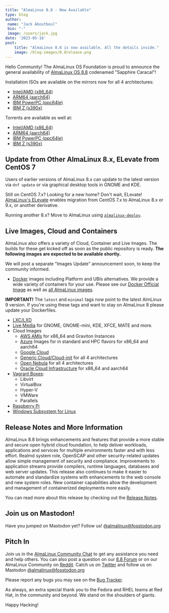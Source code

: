 ```yaml
---
title: "AlmaLinux 8.8 - Now Available"
type: blog
author: 
 name: "Jack Aboutboul"
 bio: "-"
 image: /users/jack.jpg
date: '2023-05-18'
post:
    title: "AlmaLinux 8.8 is now available. All the details inside."
    image: /blog-images/8.8release.png
---
```

Hello Сommunity! The AlmaLinux OS Foundation is proud to announce the general availability of [AlmaLinux OS 8.8](https://mirrors.almalinux.org/isos.html) codenamed "Sapphire Caracal"! 

Installation ISOs are available on the mirrors now for all 4 architectures:
* [Intel/AMD (x86_64)](https://mirrors.almalinux.org/isos/x86_64/8.8.html)
* [ARM64 (aarch64)](https://mirrors.almalinux.org/isos/aarch64/8.8.html)
* [IBM PowerPC (ppc64le)](https://mirrors.almalinux.org/isos/ppc64le/8.8.html)
* [IBM Z (s390x)](https://mirrors.almalinux.org/isos/s390x/8.8.html)

Torrents are available as well at:
* [Intel/AMD (x86_64)](https://repo.almalinux.org/almalinux/8.8/isos/x86_64/AlmaLinux-8.8-x86_64.torrent)
* [ARM64 (aarch64)](https://repo.almalinux.org/almalinux/8.8/isos/aarch64/AlmaLinux-8.8-aarch64.torrent)
* [IBM PowerPC (ppc64le)](https://repo.almalinux.org/almalinux/8.8/isos/ppc64le/AlmaLinux-8.8-ppc64le.torrent)
* [IBM Z (s390x)](https://repo.almalinux.org/almalinux/8.8/isos/s390x/AlmaLinux-8.8-s390x.torrent)

## Update from Other AlmaLinux 8.x, ELevate from CentOS 7
Users of earlier versions of AlmaLinux 8.x can update to the latest version via `dnf update` or via graphical desktop tools in GNOME and KDE.

Still on CentOS 7.x? Looking for a new home? Don't wait, ELevate! [AlmaLinux's ELevate](https://almalinux.org/elevate/) enables migration from CentOS 7.x to AlmaLinux 8.x  or 9.x, or another derivative.

Running another 8.x? Move to AlmaLinux using [`almalinux-deploy`](https://github.com/AlmaLinux/almalinux-deploy).


## Live Images, Cloud and Containers

AlmaLinux also offers a variety of Cloud, Container and Live Images. The builds for these get kicked off as soon as the public repository is ready. **The following images are expected to be available shortly.** 

We will post a separate "Images Update" announcement soon, to keep the community informed.

* [Docker](https://wiki.almalinux.org/containers/docker-images.html#about-almalinux-docker-images) images including Platform and UBIs alternatives. We provide a wide variety of containers for your use. Please see our [Docker Official Image](https://hub.docker.com/_/almalinux) as well as [all AlmaLinux images](https://hub.docker.com/u/almalinux). 

**IMPORTANT!** The `latest` and `minimal` tags now point to the latest AlmLinux 9 version. If you're using these tags and want to stay on AlmaLinux 8 please update your Dockerfiles.

* [LXC/LXD](https://images.linuxcontainers.org/images/almalinux/) 
* [Live Media](https://wiki.almalinux.org/LiveMedia.html) for GNOME, GNOME-mini, KDE, XFCE, MATE and more.
* Cloud Images 
    * [AWS AMIs](https://wiki.almalinux.org/cloud/AWS.html) for x86_64 and Graviton Instances
    * [Azure](https://wiki.almalinux.org/cloud/Azure.html) Images for in standard and HPC flavors for x86_64 and aarch64 
    * [Google Cloud](https://wiki.almalinux.org/cloud/Google.html) 
    * [Generic Cloud/Cloud-init](https://wiki.almalinux.org/cloud/Generic-cloud-on-local.html) for all 4 architectures
    * [Open Nebula](https://wiki.almalinux.org/cloud/OpenNebula.html) for all 4 architectures
    * [Oracle Cloud Infrastructure](https://wiki.almalinux.org/cloud/OCI.html) for x86_64 and aarch64
* [Vagrant Boxes](https://app.vagrantup.com/almalinux):
    * Libvirt
    * VirtualBox
    * Hyper-V
    * VMWare
    * Parallels 
* [Raspberry Pi](https://wiki.almalinux.org/documentation/raspberry-pi.html)
* [Windows Subsystem for Linux](https://wiki.almalinux.org/documentation/wsl.html)

## Release Notes and More Information

AlmaLinux 8.8 brings enhancements and features that provide a more stable and secure open hybrid cloud foundation, to help deliver workloads, applications and services for multiple environments faster and with less effort. Realmd system role, OpenSCAP and other security-related updates allow simple management of security and compliance. Improvements to application streams provide compilers, runtime languages, databases and web server updates. This release also continues to make it easier to automate and standardize systems with enhancements to the web console and new system roles. New container capabilities allow the development and management of containerized deployments more easily. 

You can read more about this release by checking out the [Release Notes](https://wiki.almalinux.org/release-notes/8.8.html).

## Join us on Mastodon!
Have you jumped on Mastodon yet? Follow us! [@almalinux@fosstodon.org](https://fosstodon.org/@almalinux)

## Pitch In

Join us in the [AlmaLinux Community Chat](https://chat.almalinux.org) to get any assistance you need and help others. You can also post a question on our [8.8 Forum](https://forums.almalinux.org/c/devel/8-8-stable/41) or on our AlmaLinux Community on [Reddit](https://reddit.com/r/almalinux). Catch us on [Twitter](https://twitter.com/almalinux) and follow us on Mastodon [@almalinux@fosstodon.org](https://fosstodon.org/@almalinux)

Please report any bugs you may see on the [Bug Tracker](https://bugs.almalinux.org/). 

As always, an extra special thank you to the Fedora and RHEL teams at Red Hat, in the community and beyond. We stand on the shoulders of giants.

Happy Hacking!
